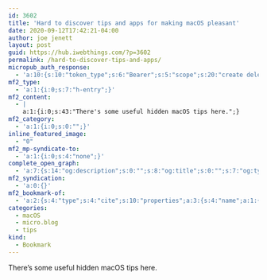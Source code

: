 ```yaml
---
id: 3602
title: 'Hard to discover tips and apps for making macOS pleasant'
date: 2020-09-12T17:42:21-04:00
author: joe jenett
layout: post
guid: https://hub.iwebthings.com/?p=3602
permalink: /hard-to-discover-tips-and-apps/
micropub_auth_response:
  - 'a:10:{s:10:"token_type";s:6:"Bearer";s:5:"scope";s:20:"create delete update";s:2:"me";s:27:"https://hub.iwebthings.com/";s:9:"issued_by";s:54:"https://hub.iwebthings.com/wp-json/indieauth/1.0/token";s:9:"client_id";s:20:"https://omnibear.com";s:11:"client_name";s:8:"Omnibear";s:11:"client_icon";s:29:"https://omnibear.com/logo.svg";s:9:"issued_at";i:1591353809;s:4:"user";i:1;s:13:"last_accessed";i:1599946698;}'
mf2_type:
  - 'a:1:{i:0;s:7:"h-entry";}'
mf2_content:
  - |
    a:1:{i:0;s:43:"There's some useful hidden macOS tips here.";}
mf2_category:
  - 'a:1:{i:0;s:0:"";}'
inline_featured_image:
  - "0"
mf2_mp-syndicate-to:
  - 'a:1:{i:0;s:4:"none";}'
complete_open_graph:
  - 'a:7:{s:14:"og:description";s:0:"";s:8:"og:title";s:0:"";s:7:"og:type";s:0:"";s:12:"twitter:card";s:7:"summary";s:15:"twitter:creator";s:0:"";s:19:"twitter:description";s:0:"";s:8:"og:image";s:0:"";}'
mf2_syndication:
  - 'a:0:{}'
mf2_bookmark-of:
  - 'a:2:{s:4:"type";s:4:"cite";s:10:"properties";a:3:{s:4:"name";a:1:{i:0;s:56:"Hard to discover tips and apps for making macOS pleasant";}s:3:"url";a:1:{i:0;s:39:"https://thume.ca/2020/09/04/macos-tips/";}s:6:"author";a:2:{s:4:"type";a:1:{i:0;s:6:"h-card";}s:10:"properties";a:3:{s:4:"name";a:1:{i:0;s:12:"Tristan Hume";}s:3:"url";a:1:{i:0;s:17:"https://thume.ca/";}s:5:"photo";a:1:{i:0;s:58:"https://thume.ca/assets/themes/thume/images/bubble-110.png";}}}}}'
categories:
  - macOS
  - micro.blog
  - tips
kind:
  - Bookmark
---
```

There&#8217;s some useful hidden macOS tips here.